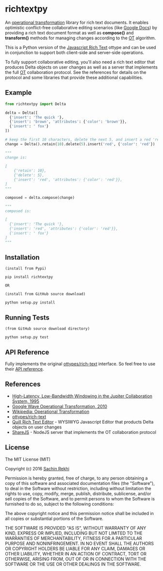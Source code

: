 # richtextpy

An [operational transformation](https://en.wikipedia.org/wiki/Operational_transformation) library for rich text documents. It enables optimistic conflict-free collaborative editing scenarios (like [Google Docs](http://docs.google.com)) by providing a rich text document format as well as **compose()** and **transform()** methods for managing changes according to the [OT](https://en.wikipedia.org/wiki/Operational_transformation) algorithm.

This is a Python version of the [Javascript Rich Text](https://github.com/ottypes/rich-text) ottype and can be used in conjunction to support both client-side and server-side operations.

To fully support collaborative editing, you'll also need a rich text editor that produces Delta objects on user changes as well as a server that implements the full [OT](https://en.wikipedia.org/wiki/Operational_transformation) collaboration protocol. See the references for details on the protocol and some libraries that provide these additional capabilities.

## Example

```python
from richtextpy import Delta

delta = Delta([
  {'insert': 'The quick '},
  {'insert': 'brown', 'attributes': {'color': 'brown'}},
  {'insert': ' fox'}
])

# keep the first 10 characters, delete the next 5, and insert a red 'red'
change = Delta().retain(10).delete(5).insert('red', {'color': 'red'})

"""
change is:

[
	{'retain': 10},
	{'delete': 5},
	{'insert': 'red', 'attributes': {'color': 'red'}},
]
"""

composed = delta.compose(change)

"""
composed is:

[
  {'insert': 'The quick '},
  {'insert': 'red', 'attributes': {'color': 'red'}},
  {'insert': ' fox'}
]
"""
```

## Installation
```
(install from Pypi)

pip install richtextpy

OR

(install from GitHub source download)

python setup.py install
```

## Running Tests
```
(from GitHub source download directory)

python setup.py test
```

## API Reference

Fully implements the original [ottypes/rich-text](https://github.com/ottypes/rich-text) interface. So feel free to use their [API reference](https://github.com/ottypes/rich-text).

## References
- [High-Latency, Low-Bandwidth Windowing in the Jupiter Collaboration System, 1995](http://lively-kernel.org/repository/webwerkstatt/projects/Collaboration/paper/Jupiter.pdf)
- [Google Wave Operational Transformation, 2010](http://wave-protocol.googlecode.com/hg/whitepapers/operational-transform/operational-transform.html)
- [Wikipedia: Operational Transformation](https://en.wikipedia.org/wiki/Operational_transformation)
- [ottypes/rich-text](https://github.com/ottypes/rich-text)
- [Quill Rich Text Editor](https://github.com/quilljs/quill/) - WYSIWYG Javascript Editor that products Delta objects on user changes
- [ShareJS](https://github.com/share/ShareJS) - NodeJS server that implements the OT collaboration protocol

## License

The MIT License (MIT)

Copyright (c) 2016 [Sachin Rekhi](http://www.sachinrekhi.com)

Permission is hereby granted, free of charge, to any person obtaining a copy
of this software and associated documentation files (the "Software"), to deal
in the Software without restriction, including without limitation the rights
to use, copy, modify, merge, publish, distribute, sublicense, and/or sell
copies of the Software, and to permit persons to whom the Software is
furnished to do so, subject to the following conditions:

The above copyright notice and this permission notice shall be included in
all copies or substantial portions of the Software.

THE SOFTWARE IS PROVIDED "AS IS", WITHOUT WARRANTY OF ANY KIND, EXPRESS OR
IMPLIED, INCLUDING BUT NOT LIMITED TO THE WARRANTIES OF MERCHANTABILITY,
FITNESS FOR A PARTICULAR PURPOSE AND NONINFRINGEMENT. IN NO EVENT SHALL THE
AUTHORS OR COPYRIGHT HOLDERS BE LIABLE FOR ANY CLAIM, DAMAGES OR OTHER
LIABILITY, WHETHER IN AN ACTION OF CONTRACT, TORT OR OTHERWISE, ARISING FROM,
OUT OF OR IN CONNECTION WITH THE SOFTWARE OR THE USE OR OTHER DEALINGS IN
THE SOFTWARE.
